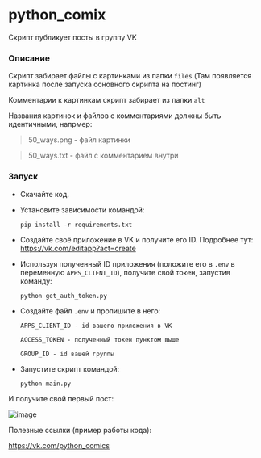 # python_comix

Скрипт публикует посты в группу VK

### Описание

Скрипт забирает файлы с картинками из папки ```files``` 
(Там появляется картинка после запуска основного скрипта на постинг)

Комментарии к картинкам скрипт забирает из папки ```alt```

Названия картинок и файлов с комментариями должны быть идентичными, напрмер:

  > 50_ways.png - файл картинки

  > 50_ways.txt - файл с комментарием внутри

### Запуск

* Скачайте код.

* Установите зависимости командой:

    ```pip install -r requirements.txt```

* Создайте своё приложение в VK и получите его ID. Подробнее тут: https://vk.com/editapp?act=create
* Используя полученный ID приложения (положите его в ```.env``` в переменную ```APPS_CLIENT_ID```),
получите свой токен, запустив команду:

    ```python get_auth_token.py```

* Создайте файл ```.env``` и пропишите в него:

    ```APPS_CLIENT_ID - id вашего приложения в VK```

    ```ACCESS_TOKEN - полученный токен пунктом выше```

    ```GROUP_ID - id вашей группы```

* Запустите скрипт командой:

    ```python main.py```

И получите свой первый пост:

![image](https://user-images.githubusercontent.com/58893102/184844819-9220b6de-2def-4102-b63c-e24c5e1de0d0.png)

Полезные ссылки (пример работы кода):

https://vk.com/python_comics

